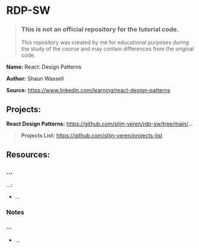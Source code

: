 # RDP-SW

> ### This is not an official repository for the tutorial code.
>
> This repository was created by me for educational purposes during the study of the course and may contain differences from the original code.

**Name:** React: Design Patterns

**Author:** Shaun Wassell

**Source:** https://www.linkedin.com/learning/react-design-patterns

## Projects:

**React Design Patterns:** https://github.com/stijn-veren/rdp-sw/tree/main/...

> **Projects List:** https://github.com/stijn-veren/projects-list

## Resources:

### ...

...:

- ...

### Notes

#### ...

- ...
